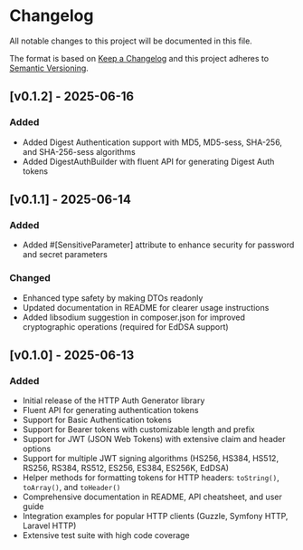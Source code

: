 # Changelog
All notable changes to this project will be documented in this file.

The format is based on [Keep a Changelog](http://keepachangelog.com/)
and this project adheres to [Semantic Versioning](http://semver.org/).

## [v0.1.2] - 2025-06-16

### Added
- Added Digest Authentication support with MD5, MD5-sess, SHA-256, and SHA-256-sess algorithms
- Added DigestAuthBuilder with fluent API for generating Digest Auth tokens

## [v0.1.1] - 2025-06-14

### Added
- Added #[SensitiveParameter] attribute to enhance security for password and secret parameters

### Changed
- Enhanced type safety by making DTOs readonly
- Updated documentation in README for clearer usage instructions
- Added libsodium suggestion in composer.json for improved cryptographic operations (required for EdDSA support)

## [v0.1.0] - 2025-06-13

### Added
- Initial release of the HTTP Auth Generator library
- Fluent API for generating authentication tokens
- Support for Basic Authentication tokens
- Support for Bearer tokens with customizable length and prefix
- Support for JWT (JSON Web Tokens) with extensive claim and header options
- Support for multiple JWT signing algorithms (HS256, HS384, HS512, RS256, RS384, RS512, ES256, ES384, ES256K, EdDSA)
- Helper methods for formatting tokens for HTTP headers: `toString()`, `toArray()`, and `toHeader()`
- Comprehensive documentation in README, API cheatsheet, and user guide
- Integration examples for popular HTTP clients (Guzzle, Symfony HTTP, Laravel HTTP)
- Extensive test suite with high code coverage
